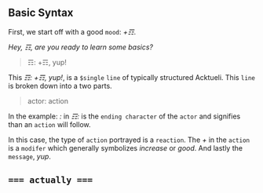 ## Basic Syntax
First, we start off with a good `mood`: _+☶_.

*Hey, ☶, are you ready to learn some basics?*
> ☶: +☶, yup!

This _☶: +☶, yup!_, is a `$single` `line` of typically structured Acktueli. This `line` is broken down into a two parts.
> actor: action

In the example: _:_ in _☶:_ is the `ending character` of the `actor` and signifies than an `action` will follow.

In this case, the type of `action` portrayed is a `reaction`.  The _+_ in the `action` is a `modifer` which generally symbolizes _increase_ or _good_.  And lastly the `message`, _yup_.

## `=== actually ===`